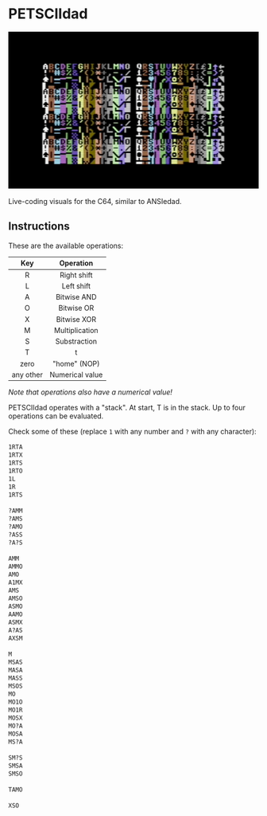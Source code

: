 # PETSCIIdad

![](peek.gif)

Live-coding visuals for the C64, similar to ANSIedad.

## Instructions

These are the available operations:

Key|Operation
:---:|:---:
R|Right shift
L|Left shift
A|Bitwise AND
O|Bitwise OR
X|Bitwise XOR
M|Multiplication
S|Substraction
T|t
zero| "home" (NOP)
any other|Numerical value

*Note that operations also have a numerical value!*

PETSCIIdad operates with a "stack". At start, T is in the stack.
Up to four operations can be evaluated.

Check some of these (replace `1` with any number and `?` with any character):

```
1RTA
1RTX
1RTS
1RTO
1L
1R
1RTS

?AMM
?AMS
?AMO
?ASS
?A?S

AMM
AMMO
AMO
A1MX
AMS
AMSO
ASMO
AAMO
ASMX
A?AS
AXSM

M
MSAS
MASA
MASS
MSOS
MO
MO1O
MO1R
MOSX
MO?A
MOSA
MS?A

SM?S
SMSA
SMSO

TAMO

XSO
```

